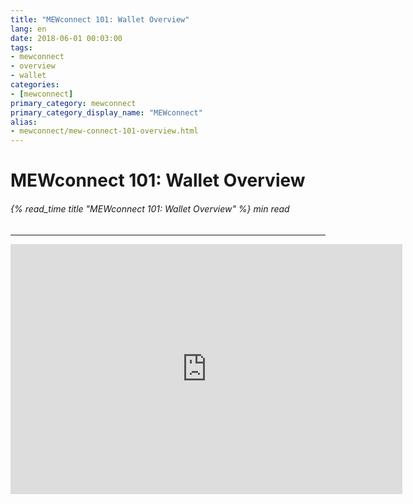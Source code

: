 ```yaml
---
title: "MEWconnect 101: Wallet Overview"
lang: en
date: 2018-06-01 00:03:00
tags:
- mewconnect
- overview
- wallet
categories:
- [mewconnect]
primary_category: mewconnect
primary_category_display_name: "MEWconnect"
alias:
- mewconnect/mew-connect-101-overview.html
---
```


# __MEWconnect 101: Wallet Overview__
###### {% read_time title "MEWconnect 101: Wallet Overview" %} min read
***

<iframe width="627" height="400" src="https://www.youtube.com/embed/RjgxxNgTBGM" frameborder="0" allow="accelerometer; autoplay; encrypted-media; gyroscope; picture-in-picture" allowfullscreen></iframe>
